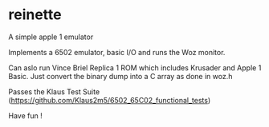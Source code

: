 # reinette
A simple apple 1 emulator

Implements a 6502 emulator, basic I/O and runs the Woz monitor.

Can aslo run Vince Briel Replica 1 ROM which includes Krusader and Apple 1 Basic. 
Just convert the binary dump into a C array as done in woz.h

Passes the Klaus Test Suite (https://github.com/Klaus2m5/6502_65C02_functional_tests)

Have fun !
